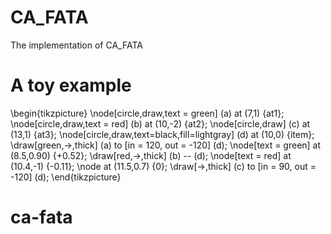 # CA_FATA
The implementation of CA_FATA
# A toy example
\begin{tikzpicture}
\node[circle,draw,text = green] (a) at (7,1) {at1};
\node[circle,draw,text = red] (b) at (10,-2) {at2};
\node[circle,draw] (c) at (13,1) {at3};
\node[circle,draw,text=black,fill=lightgray] (d) at (10,0) {item};
\draw[green,->,thick] (a) to [in = 120, out  = -120] (d);
\node[text = green] at (8.5,0.90) {+0.52};
\draw[red,->,thick] (b) -- (d);
\node[text = red] at (10.4,-1) {-0.11};
\node at (11.5,0.7) {0};
\draw[->,thick] (c) to [in = 90, out  = -120] (d);
\end{tikzpicture} 
# ca-fata
